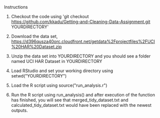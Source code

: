 Instructions

1. Checkout the code using 'git checkout https://github.com/kkadu/Getting-and-Cleaning-Data-Assignment.git YOURDIRECTORY'

2. Download the data set, https://d396qusza40orc.cloudfront.net/getdata%2Fprojectfiles%2FUCI%20HAR%20Dataset.zip

3. Unzip the data set into YOURDIRECTORY and you should see a folder named UCI HAR Dataset in YOURDIRECTORY

4. Load RStudio and set your working directory using setwd("YOURDIRECTORY")

5. Load the R script using source("run_analysis.r")

6. Run the R script using run_analysis() and after execution of the function has finished, you will see that merged_tidy_dataset.txt and calculated_tidy_dataset.txt would have been replaced with the newest outputs.
